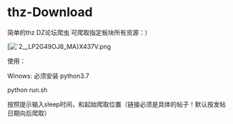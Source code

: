 # thz-Download
简单的thz DZ论坛爬虫  可爬取指定板块所有资源：）


[![`2__LP2G49OJ8_[MA}X437V.png](https://i.loli.net/2019/06/24/5d10a24448c4632642.png)](https://i.loli.net/2019/06/24/5d10a24448c4632642.png)


使用：

Winows:
  必须安装 python3.7
  
  python run.sh  
  
  按照提示输入sleep时间，和起始爬取位置（链接必须是具体的帖子！默认按发帖日期向后爬取）
